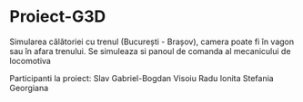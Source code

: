 # Proiect-G3D
Simularea călătoriei cu trenul (București - Brașov), camera poate fi în vagon sau în afara trenului. Se simuleaza si panoul de comanda al mecanicului de locomotiva

Participanti la proiect:
Slav Gabriel-Bogdan
Visoiu Radu
Ionita Stefania Georgiana
